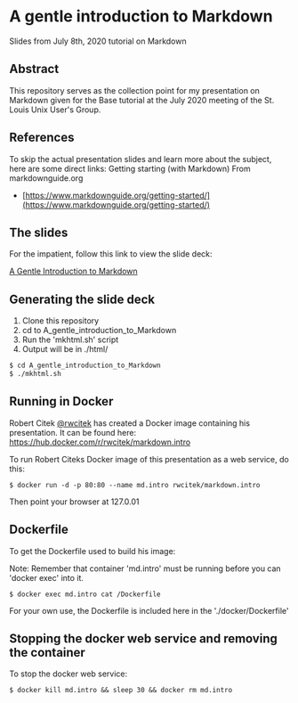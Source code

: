 # A gentle introduction to Markdown

Slides from July 8th, 2020 tutorial on Markdown



## Abstract

This repository serves as the collection point for my presentation on Markdown
given for the Base tutorial at the July 2020 meeting of the St. Louis Unix User's Group.

## References

To skip the actual presentation slides and learn more about the subject,
here are some direct links:
Getting starting (with Markdown)
From markdownguide.org
- [https://www.markdownguide.org/getting-started/](https://www.markdownguide.org/getting-started/)

## The slides

For the impatient, follow this link to view the slide deck:

[A Gentle Introduction to Markdown](slides/001-intro_bio.md)

## Generating the slide deck

1. Clone this repository
2. cd to A_gentle_introduction_to_Markdown
3. Run the 'mkhtml.sh' script
4. Output will be in ./html/

```bash
$ cd A_gentle_introduction_to_Markdown
$ ./mkhtml.sh
```



## Running in Docker

Robert Citek [@rwcitek](https://github.com/rwcitek) has created a Docker image containing his presentation.
It can be found here:
<https://hub.docker.com/r/rwcitek/markdown.intro>




To run Robert Citeks Docker image of this presentation as a web service, do this:

```
$ docker run -d -p 80:80 --name md.intro rwcitek/markdown.intro 
```

Then point your browser at 127.0.01

## Dockerfile

To get the Dockerfile used to build his image:


Note: Remember  that container 'md.intro' must be running before you can 
'docker exec' into it.

```
$ docker exec md.intro cat /Dockerfile 
```

For your own use, the Dockerfile is included here in the './docker/Dockerfile'



## Stopping the docker web service and removing the container

To stop the docker web service:

```
$ docker kill md.intro && sleep 30 && docker rm md.intro
```


